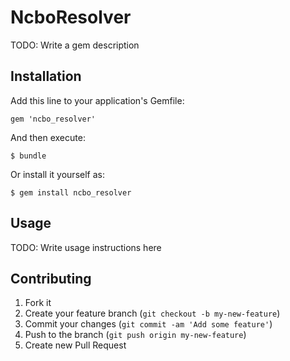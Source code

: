 # NcboResolver

TODO: Write a gem description

## Installation

Add this line to your application's Gemfile:

    gem 'ncbo_resolver'

And then execute:

    $ bundle

Or install it yourself as:

    $ gem install ncbo_resolver

## Usage

TODO: Write usage instructions here

## Contributing

1. Fork it
2. Create your feature branch (`git checkout -b my-new-feature`)
3. Commit your changes (`git commit -am 'Add some feature'`)
4. Push to the branch (`git push origin my-new-feature`)
5. Create new Pull Request
